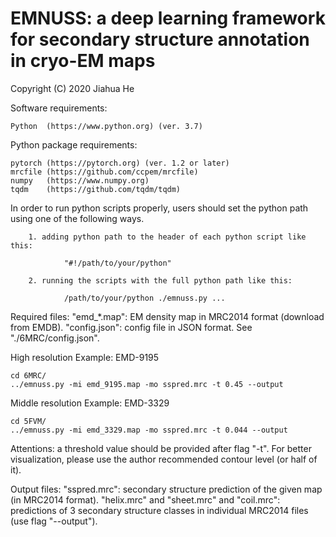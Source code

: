 # EMNUSS: a deep learning framework for secondary structure annotation in cryo-EM maps
Copyright (C) 2020 Jiahua He

Software requirements:

	Python  (https://www.python.org) (ver. 3.7)
	
Python package requirements:

	pytorch (https://pytorch.org) (ver. 1.2 or later)
	mrcfile (https://github.com/ccpem/mrcfile)
	numpy   (https://www.numpy.org)
	tqdm    (https://github.com/tqdm/tqdm)

In order to run python scripts properly, users should set the python path using one of the following ways.

        1. adding python path to the header of each python script like this:

                "#!/path/to/your/python"

        2. running the scripts with the full python path like this:

                /path/to/your/python ./emnuss.py ...
Required files:
	"emd_*.map": EM density map in MRC2014 format (download from EMDB).
	"config.json": config file in JSON format. See "./6MRC/config.json".

High resolution Example: EMD-9195

	cd 6MRC/
	../emnuss.py -mi emd_9195.map -mo sspred.mrc -t 0.45 --output

Middle resolution Example: EMD-3329

	cd 5FVM/
	../emnuss.py -mi emd_3329.map -mo sspred.mrc -t 0.044 --output

Attentions: a threshold value should be provided after flag "-t". 
For better visualization, please use the author recommended contour level (or half of it).

Output files:
	"sspred.mrc": secondary structure prediction of the given map (in MRC2014 format).
	"helix.mrc" and "sheet.mrc" and "coil.mrc": predictions of 3 secondary structure classes in individual MRC2014 files (use flag "--output").
